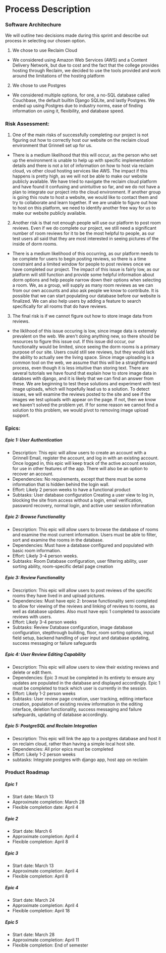 # Process Description

### Software Architechure
We will outline two decisions made during this sprint and describe out process in selecting our chosen option.
1) We chose to use Reclaim Cloud
  - We considered using Amazon Web Services (AWS) and a Content Delivery Network, but due to cost and the fact that the college provides hosting through Reclaim, we decided to use the tools provided and work around the limitations of the hosting platform
2) We chose to use Postgres
  - We considered multiple options, for one, a no-SQL database called Couchbase, the default builtin Django SQLite, and lastly Postgres. We ended up using Postgres due to industry norms, ease of finding information on using it, flexibility, and database speed.

### Risk Assessment:
1. One of the main risks of successfully completing our project is not figuring out how to correctly host our website on the reclaim cloud environment that Grinnell set up for us.
- There is a medium likelihood that this will occur, as the person who set up the environment is unable to help up with specific implementation details and there is not a lot of information on how to host via reclaim cloud, vs other cloud hosting services like AWS. The impact if this happens is pretty high, as we will not be able to make our website publicly available. We have tried to navigate the reclaim cloud platform and have found it confusing and unintuitive so far, and we do not have a plan to integrate our project into the cloud environment. If another group is going this route to host a website, we would like to contact them and try to collaborate and learn together. If we are unable to figure out how to host on this platform, we need to identify another free way for us to make our website publicly available.
2. Another risk is that not enough people will use our platform to post room reviews. Even if we do complete our project, we still need a significant number of room reviews for it to be the most helpful to people, as our test users all said that they are most interested in seeing pictures of the inside of dorm rooms. 
- There is a medium likelihood of this occurring, as our platform needs to be complete for users to begin posting reviews, so there is a time constraint and a limited window for people to post reviews once we have completed our project. The impact of this issue is fairly low, as our platform will still function and provide some helpful information about dorm options and help people narrow down their options when selecting a room. We, as a group, will supply as many room reviews as we can from our own accounts and also ask people we know to contribute. It is possible that we can start populating our database before our website is finalized. We can also help users by adding a feature to search specifically for all rooms that do have reviews. 
3. The final risk is if we cannot figure out how to store image data from reviews.
  - the liklihood of this issue occuring is low, since image data is extemely prevalent on the web. We aren't doing anything new, so there should be resources to figure this issue out. If this issue did occur, our functionality would be limited, since seeing the dorm rooms is a primary purpose of our site. Users could still see reviews, but they would lack the ability to actually see the living space. Since image uploading is a common tool on the web, we assume that this will be a straightforward process, even though it is less intuitive than storing text. There are several tutorials we have found that explain how to store image data in databses with django, and it is likely that we can find an answer from these. We are beginning to test these solutions and experiment with test image uploads, which will hopefully lead us to a solution. To detect issues, we will examine the reviews posted to the site and see if the images we test uploads with appear on the page. If not, then we know we haven't solved the problem yet. If for some reason we cannot find a solution to this problem, we would pivot to removing image upload support.


### Epics:
##### Epic 1: User Authentication
- Description: This epic will allow users to create an account with a Grinnell Email, register the account, and log in with an existing account. Once logged in, this epic will keep track of the active account session, for use in other features of the app. There will also be an option to recover an account.
- Dependencies: No requirements, except that there must be some information that is hidden behind the login wall.
- Effort: Likely 2 person weeks to have a functional product
- Subtasks: User database configuration Creating a user view to log in, blocking the site from access without a login, email verification, password recovery, normal login, and active user session information

##### Epic 2: Browse Functionality
- Description: This epic will allow users to browse the database of rooms and examine the most current information. Users must be able to filter, sort and examine the rooms in the database.
- Dependencies: Must have a database configured and populated with basic room information.
- Effort: Likely 3-4 person weeks.
- Subtasks: Room Database configuration, user filtering ability, user sorting ability, room-specific detail page creation

##### Epic 3: Review Functionality
- Description: This epic will allow users to post reviews of the specific rooms they have lived in and upload pictures.
- Dependencies: Must have epic 2: browse functionality semi completed to allow for viewing of the reviews and linking of reviews to rooms, as well as database updates. Also must have epic 1 completed to associate reviews with users.
- Effort: Likely 3-4 person weeks
- Subtasks: Review Database configuration, image database configuration, stepthrough building, floor, room sorting options, input field setup, backend handling of user input and database updating, success messaging or failure safeguards

##### Epic 4: User Review Editing Capability
- Description: This epic will allow users to view their existing reviews and delete or edit them.
- Dependencies: Epic 3 must be completed in its entirety to ensure any updates are populated in the database and displayed accordingly. Epic 1 must be completed to track which user is currently in the session.
- Effort: Likely 1-2 person weeks
- Subtasks: User review page creation, user tracking, editing interface creation, population of existing review information in the editing interface, deletion functionality, success messaging and failure safeguards, updating of database accordingly.

##### Epic 5: PostgreSQL and Reclaim Integration
- Description: This epic will link the app to a postgres database and host it on reclaim cloud, rather than having a simple local host site.
- Dependencies: All prior epics must be completed
- Effort: Likely 1-2 person weeks
- subtasks: Integrate postgres with django app, host app on reclaim

### Product Roadmap
##### Epic 1
- Start date: March 13
- Approximate completion: March 28
- Flexible completion date: April 4

##### Epic 2
- Start date: March 6
- Approximate completion: April 4
- Flexible completion: April 8

##### Epic 3
- Start date: March 13
- Approximate completion: April 4
- Flexible completion: April 8

##### Epic 4
- Start date: March 24
- Approximate completion: April 4
- Flexible completion: April 18

##### Epic 5
- Start date: March 28
- Approximate completion: April 11
- Flexible completion: End of semester



